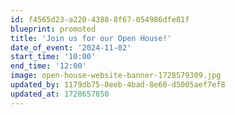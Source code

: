 ```yaml
---
id: f4565d23-a220-4388-8f67-054986dfe81f
blueprint: promoted
title: 'Join us for our Open House!'
date_of_event: '2024-11-02'
start_time: '10:00'
end_time: '12:00'
image: open-house-website-banner-1728579309.jpg
updated_by: 1179db75-8eeb-4bad-8e60-d5005aef7ef8
updated_at: 1728657850
---
```

